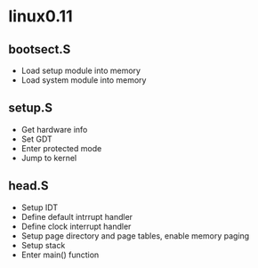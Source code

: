# linux0.11
## bootsect.S
* Load setup module into memory 
* Load system module into memory 
## setup.S
* Get hardware info
* Set GDT
* Enter protected mode
* Jump to kernel
## head.S
* Setup IDT
* Define default intrrupt handler
* Define clock interrupt handler
* Setup page directory and page tables, enable memory paging
* Setup stack
* Enter main() function
